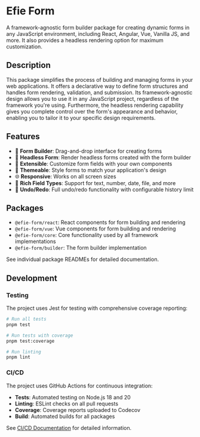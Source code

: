 # Efie Form

A framework-agnostic form builder package for creating dynamic forms in any JavaScript environment, including React, Angular, Vue, Vanilla JS, and more. It also provides a headless rendering option for maximum customization.

## Description

This package simplifies the process of building and managing forms in your web applications. It offers a declarative way to define form structures and handles form rendering, validation, and submission. Its framework-agnostic design allows you to use it in any JavaScript project, regardless of the framework you're using. Furthermore, the headless rendering capability gives you complete control over the form's appearance and behavior, enabling you to tailor it to your specific design requirements.

## Features

- 🧩 **Form Builder**: Drag-and-drop interface for creating forms
- 📝 **Headless Form**: Render headless forms created with the form builder
- 🔌 **Extensible**: Customize form fields with your own components
- 🎨 **Themeable**: Style forms to match your application's design
- 🌐 **Responsive**: Works on all screen sizes
- 🧰 **Rich Field Types**: Support for text, number, date, file, and more
- 🔄 **Undo/Redo**: Full undo/redo functionality with configurable history limit

## Packages

- `@efie-form/react`: React components for form building and rendering
- `@efie-form/vue`: Vue components for form building and rendering
- `@efie-form/core`: Core functionality used by all framework implementations
- `@efie-form/builder`: The form builder implementation

See individual package READMEs for detailed documentation.

## Development

### Testing

The project uses Jest for testing with comprehensive coverage reporting:

```bash
# Run all tests
pnpm test

# Run tests with coverage
pnpm test:coverage

# Run linting
pnpm lint
```

### CI/CD

The project uses GitHub Actions for continuous integration:

- **Tests**: Automated testing on Node.js 18 and 20
- **Linting**: ESLint checks on all pull requests
- **Coverage**: Coverage reports uploaded to Codecov
- **Build**: Automated builds for all packages

See [CI/CD Documentation](docs/ci-cd.md) for detailed information.
